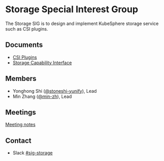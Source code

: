 # Storage Special Interest Group

The Storage SIG is to design and implement KubeSphere storage service such as CSI plugins.

## Documents

- [CSI Plugins](./concepts-and-designs/csi-plugin.md)
- [Storage Capability Interface](./concepts-and-designs/storage-capability-interface.md)

## Members

- Yonghong Shi ([@stoneshi-yunify](https://github.com/stoneshi-yunify)), Lead
- Min Zhang ([@min-zh](https://github.com/min-zh)), Lead

## Meetings

[Meeting notes](https://docs.google.com/document/d/171DjRH8CDkubc_fl8tO1tN-kpdPwek-G819FQt6EhV0/)

## Contact

- Slack [#sig-storage](https://kubesphere.slack.com/messages/sig-storage)
